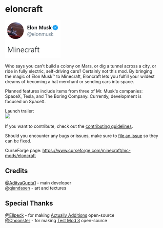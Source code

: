 # eloncraft

![twitter](img/twitter.png)

Who says you can't build a colony on Mars, or dig a tunnel across a city, or ride in fully electric, self-driving cars? Certainly not this mod. By bringing the magic of Elon Musk™ to Minecraft, Eloncraft lets you fulfill your wildest dreams of becoming a hat merchant or sending cars into space. 

Planned features include items from three of Mr. Musk's companies: SpaceX, Tesla, and The Boring Company. Currently, development is focused on SpaceX.

Launch trailer:  
[![](http://img.youtube.com/vi/PCj52-WV0Gc/0.jpg)](http://www.youtube.com/watch?v=PCj52-WV0Gc "")

If you want to contribute, check out the [contributing guidelines](contributing.md).

Should you encounter any bugs or issues, make sure to [file an issue](https://github.com/AdityaGupta1/eloncraft/issues/new) so they can be fixed.

CurseForge page: https://www.curseforge.com/minecraft/mc-mods/eloncraft

## Credits

[@AdityaGupta1](https://github.com/AdityaGupta1) - main developer  
[@qiandasen](http://github.com/qiandasen) - art and textures

## Special Thanks

[@Ellpeck](http://github.com/Ellpeck) - for making [Actually Additions](https://github.com/Ellpeck/ActuallyAdditions) open-source  
[@Choonster](https://github.com/Choonster) - for making [Test Mod 3](https://github.com/Choonster-Minecraft-Mods/TestMod3) open-source
